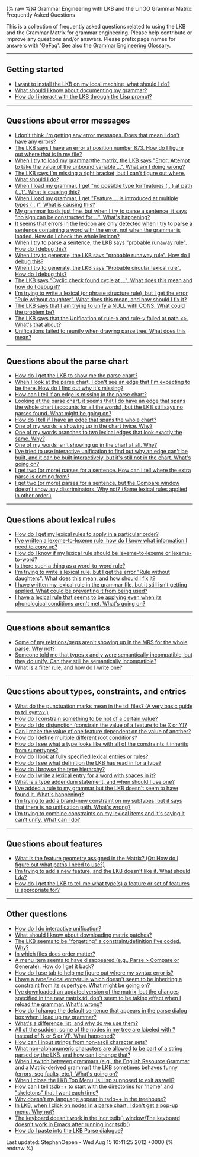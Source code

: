 {% raw %}# Grammar Engineering with LKB and the LinGO Grammar Matrix: Frequently Asked Questions

This is a collection of frequently asked questions related to using the
LKB and the Grammar Matrix for grammar engineering. Please help
contribute or improve any questions and/or answers. Please prefix page
names for answers with '[GeFaq](GeFaq)'. See also the [Grammar
Engineering Glossary](/GeGlossary).

* * *

## Getting started

- [I want to install the LKB on my local machine, what should I
do?](GeFaqLkbInstallation)
- [What should I know about documenting my
grammar?](GeFaqGrammarDocumentation)
- [How do I interact with the LKB through the Lisp
prompt?](GeFaqLispPromptTips)

* * *

## Questions about error messages

- [I don't think I'm getting any error messages. Does that mean I
don't have any errors?](GeFaqNoError)
- [The LKB says I have an error at position number 873. How do I
figure out where that is in my file?](GeFaqLoadScript)
- [When I try to load my grammar/the matrix, the LKB says "Error:
Attempt to take the value of the unbound variable ...". What am I
doing wrong?](../GeFaqGotoChar)
- [The LKB says I'm missing a right bracket, but I can't figure out
where. What should I do?](../GeFaqRightBracket)
- [When I load my grammar, I get "no possible type for features (...)
at path (...)". What is causing this?](../GeFaqNoPossibleType)
- [When I load my grammar, I get "Feature ... is introduced at
multiple types (...)". What is causing this?](GeFaqFeatureMultiType)
- [My grammar loads just fine, but when I try to parse a sentence, it
says "no sign can be constructed for ...". What's
happening?](GeFaqNoSign)
- [It seems that errors in the lexicon are only detected when I try to
parse a sentence containing a word with the error, not when the
grammar is loaded. How do I check the whole
lexicon?](/GeFaqLexiconErrors)
- [When I try to parse a sentence, the LKB says "probable runaway
rule". How do I debug this?](../GeFaqRunawayRule1)
- [When I try to generate, the LKB says "probable runaway rule". How
do I debug this?](GeFaqRunawayRule2)
- [When I try to generate, the LKB says "Probable circular lexical
rule". How do I debug this?](../GeFaqCircularLexRule)
- [The LKB says "Cyclic check found cycle at ...". What does this mean
and how do I debug it?](GeFaqCyclicCheck)
- [I'm trying to write a lexical (or phrase structure rule), but I get
the error "Rule without daughter". What does this mean, and how
should I fix it?](GeFaqRuleWithoutDaughter)
- [The LKB says that I am trying to unify a NULL with CONS. What could
the problem be?](/GeFaqUnifyingNullWithCons)
- [The LKB says that the Unification of rule-x and rule-y failed at
path &lt;&gt;. What's that about?](/GeFaqFailedAtPath)
- [Unifications failed to reunify when drawing parse tree. What does
this mean?](/GeFaqFailedToReunify)

* * *

## Questions about the parse chart

- [How do I get the LKB to show me the parse chart?](GeFaqShowChart)
- [When I look at the parse chart, I don't see an edge that I'm
expecting to be there. How do I find out why it's
missing?](../GeFaqMissingEdge)
- [How can I tell if an edge is missing in the parse
chart?](../GeFaqMissingHowTo)
- [Looking at the parse chart, it seems that I do have an edge that
spans the whole chart (accounts for all the words), but the LKB
still says no parses found. What might be going on?](GeFaqRootFail)
- [How do I tell if I have an edge that spans the whole
chart?](../GeFaqSpanningEdge)
- [One of my words is showing up in the chart twice.
Why?](GeFaqChartTwice)
- [One of my words branches to two lexical edges that look exactly the
same. Why?](/GeFaqTwoLexEdges)
- [One of my words isn't showing up in the chart at all.
Why?](/GeFaqWordNotInChart)
- [I've tried to use interactive unification to find out why an edge
can't be built, and it can be built interactively, but it's still
not in the chart. What's going on?](GeFaqUnifySurprise)
- [I get two (or more) parses for a sentence. How can I tell where the
extra parse is coming from?](/GeFaqExtraParse1)
- [I get two (or more) parses for a sentence, but the Compare window
doesn't show any discriminators. Why not? (Same lexical rules
applied in other order.)](/GeFaqExtraParse2)

* * *

## Questions about lexical rules

- [How do I get my lexical rules to apply in a particular
order?](/GeFaqLexRuleOrder)
- [I've written a lexeme-to-lexeme rule, how do I know what
information I need to copy up?](/GeFaqLexToLexRule)
- [How do I know if my lexical rule should be lexeme-to-lexeme or
lexeme-to-word?](/GeFaqLexToWhatRule)
- [Is there such a thing as a word-to-word
rule?](/GeFaqWordToWordRule)
- [I'm trying to write a lexical rule, but I get the error "Rule
without daughters". What does this mean, and how should I fix
it?](GeFaqRuleWithoutDaughters)
- [I have written my lexical rule in the grammar file, but it still
isn't getting applied. What could be preventing it from being
used?](GeFaqNoEntry2)
- [I have a lexical rule that seems to be applying even when its
phonological conditions aren't met. What's going
on?](GeFaqOverApplicationLexRule)

* * *

## Questions about semantics

- [Some of my relations/qeqs aren't showing up in the MRS for the
whole parse. Why not?](../GeFaqMissingRels)
- [Someone told me that types x and y were semantically incompatible,
but they do unify. Can they still be semantically
incompatible?](/GeFaqSemanticIncompatibility)
- [What is a filter rule, and how do I write one?](/GeFaqFilterRules)

* * *

## Questions about types, constraints, and entries

- [What do the punctuation marks mean in the tdl files? (A very basic
guide to tdl syntax.)](GeFaqTdlSyntax)
- [How do I constrain something to be not of a certain
value?](../GeFaqNegValue)
- [How do I do disjunction (constrain the value of a feature to be X
or Y)?](GeFaqDisjunctiveValue)
- [Can I make the value of one feature dependent on the value of
another?](GeFaqDistributedDisjunction)
- [How do I define multiple different root
conditions?](/GeFaqMultipleRoot)
- [How do I see what a type looks like with all of the constraints it
inherits from supertypes?](../GeFaqExpandedType)
- [How do I look at fully specified lexical entries or
rules?](../GeFaqViewEntry)
- [How do I see what definition the LKB has read in for a
type?](../GeFaqViewType)
- [How do I browse the type hierarchy?](../GeFaqViewHierarchy)
- [How do I write a lexical entry for a word with spaces in
it?](/GeFaqLexEntrySpaces)
- [What is a type addendum statement, and when should I use
one?](../GeFaqTypeAddendum)
- [I've added a rule to my grammar but the LKB doesn't seem to have
found it. What's happening?](../GeFaqNoRule)
- [I'm trying to add a brand-new constraint on my subtypes, but it
says that there is no unification path. What's
wrong?](/GeFaqNoUnificationPath)
- [I'm trying to combine constraints on my lexical items and it's
saying it can't unify. What can I do?](/GeFaqCombineConstraints)

* * *

## Questions about features

- [What is the feature geometry assigned in the Matrix? (Or: How do I
figure out what paths I need to use?)](../GeFaqFeatureGeometry)
- [I'm trying to add a new feature, and the LKB doesn't like it. What
should I do?](../GeFaqNewFeature)
- [How do I get the LKB to tell me what type(s) a feature or set of
features is appropriate for?](GeFaqFindTypeForFeatures)

* * *

## Other questions

- [How do I do interactive unification?](../GeFaqInteractiveUnify)
- [What should I know about downloading matrix
patches?](/GeFaqMatrixPatches)
- [The LKB seems to be "forgetting" a constraint/definition I've
coded. Why?](GeFaqForgottenConstraint)
- [In which files does order matter?](../GeFaqOrderMatters)
- [A menu item seems to have disappeared (e.g., Parse &gt; Compare or
Generate). How do I get it back?](GeFaqExpandMenu)
- [How do I use tab to help me figure out where my syntax error
is?](../GeFaqTabIndentation)
- [I have a type/lexical entry/rule which doesn't seem to be
inheriting a constraint from its supertype. What might be going
on?](GeFaqConfusingTypo)
- [I've downloaded an updated version of the matrix, but the changes
specified in the new matrix.tdl don't seem to be taking effect when
I reload the grammar. What's wrong?](GeFaqTdlTxt)
- [How do I change the default sentence that appears in the parse
dialog box when I load up my grammar?](/GeFaqDefaultSentence)
- [What's a difference list, and why do we use them?](../GeFaqDiffList)
- [All of the sudden, some of the nodes in my tree are labeled with ?
instead of N or S or VP. What happened?](/GeFaqQuestionMarkNodes)
- [How can I input strings from non-ascii character
sets?](GeFaqUnicodeInput)
- [What non-alphanumeric characters are allowed to be part of a string
parsed by the LKB, and how can I change that?](../GeFaqNonAlpha)
- [When I switch between grammars (e.g., the English Resource Grammar
and a Matrix-derived grammar) the LKB sometimes behaves funny
(errors, seg faults, etc.). What's going
on?](GeFaqSwitchingGrammars)
- [When I close the LKB Top Menu, is Lisp supposed to exit as
well?](../GeFaqClickX)
- [How can I tell tsdb++ to start with the directories for "home" and
"skeletons" that I want each time?](https://blog.inductorsoftware.com/docsproto/tools/GeFaqTsdbRc)
- [Why doesn't my language appear in tsdb++ in the
treehouse?](/GeFaqTsdbTreehouse)
- [In LKB, when I click on nodes in a parse chart, I don't get a
pop-up menu. Why not?](/GeFaqChartNoPopups)
- [The keyboard doesn't work in the incr tsdb() window/The keyboard
doesn't work in Emacs after running incr
tsdb()](GeFaqKeyboardNotWorking)
- [How do I paste into the LKB Parse dialogue?](GeFaqPasteShortcut)

Last updated: StephanOepen - Wed Aug 15 10:41:25 2012 +0000
{% endraw %}